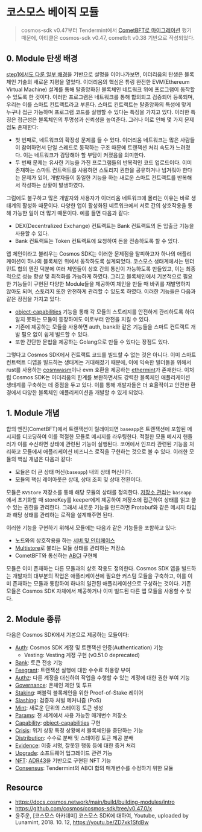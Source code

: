 # 코스모스 베이직 모듈
> cosmos-sdk v0.47부터 Tendermint에서 [CometBFT로 마이그레이션](https://github.com/cosmos/cosmos-sdk/issues/14870) 했기 때문에, 아티클은 cosmos-sdk v0.47, cometbft v0.38 기반으로 작성되었다. 

## 0. Module 탄생 배경 
[step1에서도 다룬 일부 배경](./01.%EC%BD%94%EC%8A%A4%EB%AA%A8%EC%8A%A4%EC%99%80-%EC%95%B1%EC%B2%B4%EC%9D%B8%EC%9D%98-%EC%B6%9C%ED%98%84-%EB%B0%B0%EA%B2%BD.md)을 기반으로 설명을 이어나가보면, 이더리움의 탄생은 블록체인 기술의 새로운 지평을 열었다. 이더리움의 핵심은 튜링 완전한 EVM(Ethereum Virtual Machine) 설계를 통해 탈중앙화된 블록체인 네트워크 위에 프로그램이 동작할 수 있도록 한 것이다. 이러한 프로그램은 네트워크를 통해 합의되고 검증되어 등록되며, 우리는 이를 스마트 컨트랙트라고 부른다. 스마트 컨트랙트는 탈중앙화의 특성에 맞게 누구나 접근 가능하며 프로그램 코드를 실행할 수 있다는 특징을 가지고 있다. 이러한 특징은 접근성은 블록체인의 투명성과 신뢰성을 높여준다. 그러나 이로 인해 몇 가지 문제점도 존재한다:
- 첫 번째로, 네트워크의 확장성 문제를 들 수 있다. 이더리움 네트워크는 많은 사람들이 참여하면서 단일 스레드로 동작하는 구조 때문에 트랜잭션 처리 속도가 느려졌다. 이는 네트워크가 감당해야 할 부담이 커졌음을 의미한다.
- 두 번째 문제는 유사한 기능을 가진 프로그램들의 반복적인 코드 업로드이다. 이미 존재하는 스마트 컨트랙트를 사용하면 스토리지 권한을 공유하거나 넘겨줘야 한다는 문제가 있어, 개발자들이 동일한 기능을 하는 새로운 스마트 컨트랙트를 반복해서 작성하는 상황이 발생하였다.

그럼에도 불구하고 많은 개발자와 사용자가 이더리움 네트워크에 몰리는 이유는 바로 생태계의 활성화 때문이다. 다양한 앱이 활성화된 네트워크에서 서로 간의 상호작용을 통해 가능한 일이 더 많기 때문이다. 예를 들면 다음과 같다:
- DEX(Decentralized Exchange) 컨트랙트는 Bank 컨트랙트의 돈 입출금 기능을 사용할 수 있다.
- Bank 컨트랙트는 Token 컨트랙트에 요청하여 돈을 전송하도록 할 수 있다.

앱 체인이라고 불리우는 Cosmos SDK는 이러한 문제점을 탈피하고자 하나의 애플리케이션이 하나의 블록체인 위에서 동작하도록 설계되었다. 코스모스 생태계에서는 텐더민트 합의 엔진 덕분에 여러 체인들이 상호 간의 통신이 가능하도록 만들었고, 이는 최종적으로 성능 향상 및 최적화를 가능하게 하였다. 그리고 블록체인에서 기본적으로 필요한 기능들이 구현된 다양한 Module들을 제공하여 체인을 만들 때 바퀴를 재발명하지 않아도 되며, 스토리지 또한 안전하게 관리할 수 있도록 하였다. 이러한 기능들은 다음과 같은 장점을 가지고 있다:
- [object-capabilities](./12.%EC%8A%A4%ED%86%A0%EC%96%B4%EC%99%80-%ED%82%A4%ED%8D%BC.md) 기능을 통해 각 모듈의 스토리지를 안전하게 관리하도록 하여 알지 못하는 모듈이 등장하여도 이로부터 안전을 지킬 수 있다.
- 기존에 제공하는 모듈을 사용하면 auth, bank와 같은 기능들을 스마트 컨트랙트 개발 필요 없이 쉽게 빌드할 수 있다.
- 또한 간단한 문법을 제공하는 Golang으로 만들 수 있다는 장점도 있다.

그렇다고 Cosmos SDK에서 컨트랙트 코드를 빌드할 수 없는 것은 아니다. 이미 스마트 컨트랙트 디앱을 빌드하는 생태계는 거대해졌기 때문에, 이에 익숙한 빌더들을 위해서 rust를 사용하는 [cosmwasm](https://cosmwasm.com/)이나 evm 호환을 제공하는 [ethermint](https://docs.ethermint.zone/)가 존재한다. 이처럼 Cosmos SDK는 이더리움의 한계를 보완하면서도 강력한 블록체인 애플리케이션 생태계를 구축하는 데 중점을 두고 있다. 이를 통해 개발자들은 더 효율적이고 안전한 환경에서 다양한 블록체인 애플리케이션을 개발할 수 있게 되었다.

## 1. Module 개념
합의 엔진(CometBFT)에서 트랜잭션이 릴레이되면 `baseapp`은 트랜잭션에 포함된 메시지를 디코딩하여 이를 적절한 모듈로 메시지를 라우팅한다. 적절한 모듈 메시지 핸들러가 이를 수신하면 상태에 관련된 기능이 실행된다. 코어에서 인프라 관련된 기능을 처리하고 모듈에서 애플리케이션 비즈니스 로직을 구현하는 것으로 볼 수 있다. 이러한 모듈의 핵심 개념은 다음과 같다: 
- 모듈은 더 큰 상태 머신(`baseapp`) 내의 상태 머신이다. 
- 모듈의 핵심 레이아웃은 상태, 상태 조회 및 상태 전환이다. 

모듈은 `KVStore` 저장소를 통해 해당 모듈의 상태를 정의한다. [저장소 관리](./12.%EC%8A%A4%ED%86%A0%EC%96%B4%EC%99%80-%ED%82%A4%ED%8D%BC.md)는 `baseapp`에서 초기화할 때 storeKey를 keeper에게 제공하여 저장소에 접근하여 상태를 읽고 쓸 수 있는 권한을 관리한다. 그래서 새로운 기능을 만드려면 Protobuf와 같은 메시지 타입과 해당 상태를 관리하는 로직을 설계해주면 된다. 

이러한 기능을 구현하기 위해서 모듈에는 다음과 같은 기능들을 포함하고 있다:
- 노드와의 상호작용을 하는 [서버 및 인터페이스](./16_grpc_and_rest_and_cometbft_rpc.md)
- [Multistore](./12.%EC%8A%A4%ED%86%A0%EC%96%B4%EC%99%80-%ED%82%A4%ED%8D%BC.md)로 불리는 모듈 상태를 관리하는 저장소
- CometBFT와 통신하는 [ABCI](./31.%ED%85%90%EB%8D%94%EB%AF%BC%ED%8A%B8-%EC%BD%94%EC%96%B4%EC%99%80-ABCI.md) 구현체 

모듈은 이미 존재하는 다른 모듈과의 상호 작용도 정의한다. Cosmos SDK 앱을 빌드하는 개발자의 대부분의 작업은 애플리케이션에 필요한 커스텀 모듈을 구축하고, 이를 이미 존재하는 모듈과 통합하여 하나의 일관된 애플리케이션으로 구성하는 것이다. 기존 모듈은 Cosmos SDK 자체에서 제공하거나 이미 빌드된 다른 앱 모듈을 사용할 수 있다. 

## 2. Module 종류 
다음은 Cosmos SDK에서 기본으로 제공하는 모듈이다:
- [Auth](./21_module_auth.md): Cosmos SDK 계정 및 트랜잭션 인증(Authentication) 기능 
   - Vesting: Vesting 계정 구현 (v0.51.0 deprecated)
- [Bank](./22_module_bank.md): 토큰 전송 기능
- [Feegrant](./23_module_feegrant.md): 트랜잭션 실행에 대한 수수료 허용량 부여
- [Authz](./24_module_authz.md):  다른 계정을 대신하여 작업을 수행할 수 있는 계정에 대한 권한 부여 기능 
- [Governance](./25_module_gov.md): 온체인 제안 및 투표
- [Staking](./26_module_staking.md): 퍼블릭 블록체인을 위한 Proof-of-Stake 레이어
- [Slashing](./27_module_slashing.md): 검증자 처벌 메커니즘 (PoS)
- [Mint](https://github.com/cosmos/cosmos-sdk/blob/v0.47.0/x/mint/README.md): 새로운 단위의 스테이킹 토큰 생성
- [Params](https://github.com/cosmos/cosmos-sdk/blob/v0.47.0/x/params/README.md): 전 세계에서 사용 가능한 매개변수 저장소
- [Capability](https://github.com/cosmos/cosmos-sdk/blob/v0.47.0/x/capability/README.md): [object-capabilities](./13_store_and_keepers.md#object-capabilities-모델) 구현
- [Crisis](https://github.com/cosmos/cosmos-sdk/blob/v0.47.0/x/crisis/README.md): 위기 상황 특정 상황에서 블록체인을 중단하는 기능 
- [Distribution](https://github.com/cosmos/cosmos-sdk/blob/v0.47.0/x/distribution/README.md): 수수료 분배 및 스테이킹 토큰 제공 분배
- [Evidence](https://github.com/cosmos/cosmos-sdk/blob/v0.47.0/x/evidence/README.md): 이중 서명, 잘못된 행동 등에 대한 증거 처리
- [Upgrade](https://github.com/cosmos/cosmos-sdk/blob/v0.47.0/x/upgrade/README.md): 소프트웨어 업그레이드 관련 기능 
- [NFT](https://github.com/cosmos/cosmos-sdk/blob/v0.47.0/x/nft/README.md): [ADR43](https://docs.cosmos.network/main/architecture/adr-043-nft-module.html)을 기반으로 구현된 NFT 기능
- [Consensus](https://github.com/cosmos/cosmos-sdk/blob/v0.47.0/x/consensus/README.md): Tendermint의 ABCI 합의 매개변수를 수정하기 위한 모듈


## Resource
- https://docs.cosmos.network/main/build/building-modules/intro
- https://github.com/cosmos/cosmos-sdk/tree/v0.47.0/x
- 윤주운, [코스모스 아카데미] 코스모스 SDK에 대하여, Youtube, uploaded by Lunamint, 2018. 10. 12, https://youtu.be/ZD7xk1SfdBw

